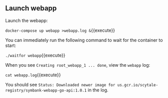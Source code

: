 ## Launch webapp

Launch the webapp:

`docker-compose up webapp >webapp.log &`{{execute}}

You can immediately run the following command to wait for the container to start:

`./waitfor webapp`{{execute}}

When you see `Creating root_webapp_1 ... done`, view the `webapp` log:

`cat webapp.log`{{execute}}

You should see `Status: Downloaded newer image for
us.gcr.io/scytale-registry/symbank-webapp-go-api:1.0.1` in the log.
